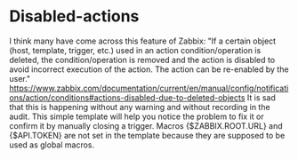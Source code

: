 # Disabled-actions
I think many have come across this feature of Zabbix:
"If a certain object (host, template, trigger, etc.) used in an action condition/operation is deleted, the condition/operation is removed and the action is disabled to avoid incorrect execution of the action. The action can be re-enabled by the user."
https://www.zabbix.com/documentation/current/en/manual/config/notifications/action/conditions#actions-disabled-due-to-deleted-objects
It is sad that this is happening without any warning and without recording in the audit.
This simple template will help you notice the problem to fix it or confirm it by manually closing a trigger.
Macros {$ZABBIX.ROOT.URL} and {$API.TOKEN} are not set in the template because they are supposed to be used as global macros.
